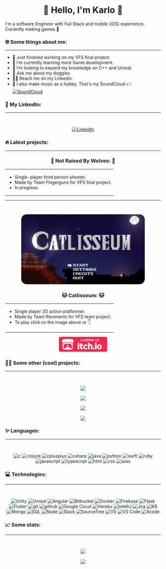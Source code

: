 <h1 align="center">🌚 Hello, I'm Karlo 🌝</h1>

I'm a software Engineer with Full Stack and mobile (iOS) experience. <br> Currently making games 👾

### 🤓 Some things about me:
---

- 🦾 Just finished working on my VFS final project.
- 🌱 I’m currently learning more Game development.
- 🔮 I’m looking to expand my knowledge on C++ and Unreal.
- 🐶 Ask me about my doggies.
- 🐱‍👓 Reach me on my Linkedin.
- 🎹 I also make music as a hobby. That's my SoundCloud 👉 <a target="_blank" href="https://soundcloud.com/dr-kalavera">
  <img align="center" alt="SoundCloud" width="22px"
    src="https://cdn-icons-png.flaticon.com/512/145/145809.png" />
</a>

### 🤵 My LinkedIn:
---

<br>
<p align="center">
  <a target="_blank" href="https://www.linkedin.com/in/jose-karlo-hurtado-corona-078850bb">
    <img alt="LinkedIn" width="48px"
      src="https://img.icons8.com/external-justicon-lineal-color-justicon/64/000000/external-linkedin-social-media-justicon-lineal-color-justicon.png" />
  </a>
</p>

### 🔥 Latest projects:
---
<!-- 
<br>
<p align="center">
  <a target="_blank" href="https://drkalavera.itch.io/catlisseum">
    <img alt="Catlisseum" width="400px"
      src="assets/CatlisseumTitle.png" />
  </a>
</p>
-->
<h3 align="center"> 🐺 Not Raised By Wolves: 🐺 </h3>
<p  align="center">
  <table align="center" border="0px">
    <tr>
      <td>    
        <ul>
          <li>Single-player third person shooter.</li>
          <li>Made by Team Fingerguns for VFS final project.</li>
          <li>In progress</li>
        </ul>  
      </td>
    </tr>
  </table>
</p>
<!-- 
<p align="center">
  <a target="_blank" href="https://drkalavera.itch.io/catlisseum">
    <img alt="Itch.io" height="48px"
      src="assets/badge-color.svg" />
  </a>
</p>
-->

---

<br>
<p align="center">
  <a target="_blank" href="https://drkalavera.itch.io/catlisseum">
    <img alt="Catlisseum" width="400px"
      src="assets/CatlisseumTitle.png" />
  </a>
</p>

<h3 align="center"> 🐱 Catlisseum: 🐱  </h3>
<p  align="center">
  <table align="center" style="border:0px solid black">
    <tr>
      <td>    
        <ul text-align="center">
          <li>Single player 2D action platformer.</li>
          <li>Made by Team Revenants for VFS team project.</li>
          <li>To play click on the image above or 👇</li>
        </ul>  
      </td>
    </tr>
  </table>
</p>
<p align="center">
  <a target="_blank" href="https://drkalavera.itch.io/catlisseum">
    <img alt="Itch.io" height="48px"
      src="assets/badge-color.svg" />
  </a>
</p>

### 🐱‍💻 Some other (cool) projects:
---

<br>

<p align="center">
  <a href="https://github.com/karloconk/luckyCookie">
    <img align="center"
      src="https://github-readme-stats.vercel.app/api/pin/?username=karloconk&repo=luckyCookie&theme=buefy " />
  </a>
</p>

<p align="center">
  <a href="https://github.com/karloconk/Tora">
    <img align="center"
      src="https://github-readme-stats.vercel.app/api/pin/?username=karloconk&repo=Tora&theme=buefy " />
  </a>
</p>

<p align="center">
  <a href="https://github.com/karloconk/werewolves_and_wanderers">
    <img align="center"
      src="https://github-readme-stats.vercel.app/api/pin/?username=karloconk&repo=werewolves_and_wanderers&theme=buefy " />
  </a>
</p>

<p align="center">
  <a href="https://github.com/karloconk/Angry-Key">
    <img align="center"
      src="https://github-readme-stats.vercel.app/api/pin/?username=karloconk&repo=Angry-Key&theme=buefy " />
  </a>
</p>

### ✨ Languages:
---
<br>
<p align="center">
  <img alt="c" width="24px" src="https://cdn.jsdelivr.net/gh/devicons/devicon/icons/c/c-original.svg" />
  <img alt="clojure" width="24px"
    src="https://cdn.jsdelivr.net/gh/devicons/devicon/icons/clojure/clojure-original.svg" />
  <img alt="cplusplus" width="24px"
    src="https://cdn.jsdelivr.net/gh/devicons/devicon/icons/cplusplus/cplusplus-original.svg" />
  <img alt="csharp" width="24px" src="https://cdn.jsdelivr.net/gh/devicons/devicon/icons/csharp/csharp-original.svg" />
  <img alt="java" width="24px"
    src="https://cdn.jsdelivr.net/gh/devicons/devicon/icons/java/java-original-wordmark.svg" />
  <img alt="python" width="24px"
    src="https://cdn.jsdelivr.net/gh/devicons/devicon/icons/python/python-original-wordmark.svg" />
  <img alt="swift" width="24px" src="https://cdn.jsdelivr.net/gh/devicons/devicon/icons/swift/swift-original.svg" />
  <img alt="ruby" width="24px" src="https://cdn.jsdelivr.net/gh/devicons/devicon/icons/ruby/ruby-plain.svg" />
  <img alt="javascript" width="24px"
    src="https://cdn.jsdelivr.net/gh/devicons/devicon/icons/javascript/javascript-original.svg" />
  <img alt="typescript" width="24px"
    src="https://cdn.jsdelivr.net/gh/devicons/devicon/icons/typescript/typescript-original.svg" />
  <img alt="html" width="24px" src="https://cdn.jsdelivr.net/gh/devicons/devicon/icons/html5/html5-original.svg" />
  <img alt="css" width="24px" src="https://cdn.jsdelivr.net/gh/devicons/devicon/icons/css3/css3-plain.svg" />
  <img alt="sass" width="24px" src="https://cdn.jsdelivr.net/gh/devicons/devicon/icons/sass/sass-original.svg" />

</p>

### 💻 Technologies:
---
<br>
<p align="center">

  <img alt="Unity" width="24px" src="https://cdn.jsdelivr.net/gh/devicons/devicon/icons/unity/unity-original.svg" />
  <img alt="Unreal" width="24px" src="https://img.icons8.com/ios-filled/50/000000/unreal-engine.png" />
  <img alt="Angular" width="24px"
    src="https://cdn.jsdelivr.net/gh/devicons/devicon/icons/angularjs/angularjs-original.svg" />
  <img alt="Bitbucket" width="24px"
    src="https://cdn.jsdelivr.net/gh/devicons/devicon/icons/bitbucket/bitbucket-original-wordmark.svg" />
  <img alt="Docker" width="24px"
    src="https://cdn.jsdelivr.net/gh/devicons/devicon/icons/docker/docker-original-wordmark.svg" />
  <img alt="Firebase" width="24px"
    src="https://cdn.jsdelivr.net/gh/devicons/devicon/icons/firebase/firebase-plain-wordmark.svg" />
  <img alt="Flask" width="24px" src="https://cdn.jsdelivr.net/gh/devicons/devicon/icons/flask/flask-original.svg" />
  <img alt="Flutter" width="24px"
    src="https://cdn.jsdelivr.net/gh/devicons/devicon/icons/flutter/flutter-original.svg" />
  <img alt="git" width="24px" src="https://cdn.jsdelivr.net/gh/devicons/devicon/icons/git/git-plain-wordmark.svg" />
  <img alt="github" width="24px"
    src="https://cdn.jsdelivr.net/gh/devicons/devicon/icons/github/github-original-wordmark.svg" />
  <img alt="Google Cloud" width="24px"
    src="https://cdn.jsdelivr.net/gh/devicons/devicon/icons/googlecloud/googlecloud-original-wordmark.svg" />
  <img alt="Heroku" width="24px"
    src="https://cdn.jsdelivr.net/gh/devicons/devicon/icons/heroku/heroku-original-wordmark.svg" />
  <img alt="IntelliJ" width="24px"
    src="https://cdn.jsdelivr.net/gh/devicons/devicon/icons/intellij/intellij-original-wordmark.svg" />
  <img alt="Jira" width="24px"
    src="https://cdn.jsdelivr.net/gh/devicons/devicon/icons/jira/jira-original-wordmark.svg" />
  <img alt="K8" width="24px"
    src="https://cdn.jsdelivr.net/gh/devicons/devicon/icons/kubernetes/kubernetes-plain-wordmark.svg" />
  <img alt="Mongo" width="24px"
    src="https://cdn.jsdelivr.net/gh/devicons/devicon/icons/mongodb/mongodb-original-wordmark.svg" />
  <img alt="SQL" width="24px"
    src="https://cdn.jsdelivr.net/gh/devicons/devicon/icons/mysql/mysql-original-wordmark.svg" />
  <img alt="Node" width="24px"
    src="https://cdn.jsdelivr.net/gh/devicons/devicon/icons/nodejs/nodejs-original-wordmark.svg" />
  <img alt="Slack" width="24px" src="https://cdn.jsdelivr.net/gh/devicons/devicon/icons/slack/slack-original.svg" />
  <img alt="SourceTree" width="24px"
    src="https://cdn.jsdelivr.net/gh/devicons/devicon/icons/sourcetree/sourcetree-original.svg" />
  <img alt="VS" width="24px"
    src="https://cdn.jsdelivr.net/gh/devicons/devicon/icons/visualstudio/visualstudio-plain.svg" />
  <img alt="VS Code" width="24px" src="https://cdn.jsdelivr.net/gh/devicons/devicon/icons/vscode/vscode-original.svg" />
  <img alt="Xcode" width="24px"
    src="https://developer.apple.com/design/human-interface-guidelines/macos/images/app-icon-realistic-materials.png" />
</p>

### 📈 Some stats:
---
<br>
<p align="center">
  <img width="400px"
    src="https://github-readme-stats.vercel.app/api/top-langs/?username=karloconk&layout=compact&theme=buefy " />
</p>
<p align="center">
  <img width="400px"
    src="https://github-readme-stats.vercel.app/api?username=karloconk&theme=buefy &show_icons=true" />
</p>
